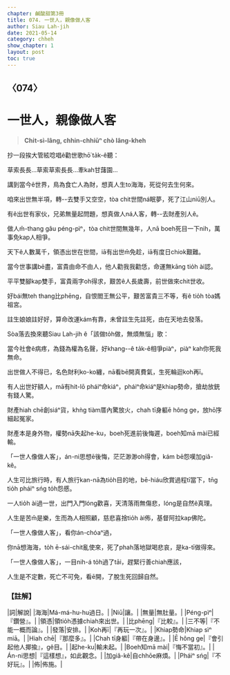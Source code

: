 ```yaml
---
chapter: 鹹酸甜第3冊
title: 074. 一世人，親像做人客
author: Siau Lah-jih
date: 2021-05-14
category: chheh
show_chapter: 1
layout: post
toc: true
---
```


## 〈074〉
# 一世人，親像做人客
> **Chi̍t-sì-lâng, chhin-chhiūⁿ chò lâng-kheh**
 
抄一段挨大管絃唸唱ê勸世歌hō͘ ta̍k-ê聽：

草索長長…草索草索長長…牽kah甘藷園…

講到當今ê世界，鳥為食亡人為財，想真人生to海海，死從何去生何來。

咱來出世無半項，轉--去雙手又空空，tòa chit世間ná眠夢，死了江山niū別人。

有ê出世有家伙，兄弟無量起問題，想真做人ná人客，轉--去財產別人ê。

做人m̄-thang gâu péng-pìⁿ，tòa chit世間無幾年，人nā boeh死目一下nih，萬事免kap人相爭。

天下ê人數萬千，領憑出世在世間，iā有出世m̄免趁，iā有度日chiok艱難。

當今世事講bē盡，富貴由命不由人，他人勸我我勸恁，命運無kāng tio̍h ài認。

平平雙腳kap雙手，富貴兩字oh得求，艱苦ê人長歲壽，前世做來chit世收。

好bái無teh thang比phēng，自恨閻王無公平，艱苦富貴三不等，有ê tio̍h tòa媽祖宮。

註生娘娘註好好，算命改運kám有靠，未曾註生先註死，由在天地去發落。


Sòa落去換來聽Siau Lah-jih ê「該做to̍h做，無煩無惱」歌：

當今社會ê病疼，為錢為權為名聲，好khang--ê ta̍k-ê相爭piàⁿ，piàⁿ kah你死我無命。

出世做人不得已，名色財利ko-ko纏，nā看bē開真費氣，生死輪迴koh再ī。

有人出世好額人，mā有hit-lō pháiⁿ命kiáⁿ，pháiⁿ命kiáⁿ是khiap勢命，搶劫放銃有錢人驚。

財產hiah chē創siáⁿ貨，khǹg tiàm厝內驚放火，chah tī身軀ē hông ge，放hō͘序細起冤家。

財產本是身外物，權勢nā失起he-ku，boeh死進前後悔遲，boeh知mā mài已經輸。

「一世人像做人客」，án-ni思想ē後悔，茫茫渺渺oh得會，kám bē怨嘆加giâ-kê。

人生可比旅行時，有人旅行kan-nā為tio̍h目的地，bē-hiáu欣賞過程tī當下，tn̄g tio̍h pháiⁿ sńg to̍h怨慼。

一人tio̍h ài過一世，出門入門lóng歡喜，天清落雨無傷悲，lóng是自然ê真理。

人生是苦m̄是樂，生而為人相照顧，慈悲喜捨tio̍h ài佈，基督阿拉kap佛陀。

「一世人像做人客」，看你án-chóaⁿ過，

你nā想海海，to̍h ē-sái-chit亂使來，死了phah落地獄喝悲哀，是ka-tī做得來。

「一世人像做人客」，一目nih-á to̍h過了tāi，趕緊行善chiah應該，

人生是不定數，死亡不可免，看ē開，了脫生死回歸自然。

 
### 【註解】

|詞|解說|
|海海|Má-má-hu-hu過日。|
|Niū|讓。|
|無量|無肚量。|
|Péng-pìⁿ|『鑽營』。|
|領憑|領tio̍h憑據chiah來出世。|
|比phēng|『比較』。|
|三不等|『不能一概而論』。|
|發落|安排。|
|Koh再ī|『再玩一次』。|
|Khiap勢命|Khiap sìⁿ miā。|
|Hiah chē|『那麼多』。|
|Chah tī身軀|『帶在身邊』。|
|Ē hông ge|『會引起他人揶揄』，gê目。|
|起he-ku|輸未起。|
|Boeh知mā mài|『悔不當初』。|
|Án-ni思想|『這樣想』，如此觀念。|
|加giâ-kê|自chhōe麻煩。|
|Pháiⁿ sńg|『不好玩』。|
|佈|佈施。|
